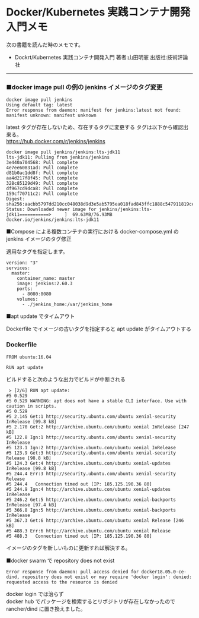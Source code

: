 # Docker/Kubernetes 実践コンテナ開発入門メモ

次の書籍を読んだ時のメモです。

- Dockrt/Kubernetes 実践コンテナ開発入門 著者:山田明憲 出版社:技術評論社

---

### ■docker image pull の例の jenkins イメージのタグ変更

```shell
docker image pull jenkins
Using default tag: latest
Error response from daemon: manifest for jenkins:latest not found: manifest unknown: manifest unknown
```

latest タグが存在しないため、存在するタグに変更する
タグは以下から確認出来る。  
https://hub.docker.com/r/jenkins/jenkins

```
docker image pull jenkins/jenkins:lts-jdk11
lts-jdk11: Pulling from jenkins/jenkins
3e440a704568: Pull complete
4e7ee60831ad: Pull complete
d81b0ac1dd8f: Pull complete
aa4d217f8f45: Pull complete
328c85129d49: Pull complete
df967cd9dca8: Pull complete
159cf70711c2: Pull complete
Digest: sha256:aacbb5797dd210cc048038d9d3e5ab5795ea018fad843ffc1888c547911819ce
Status: Downloaded newer image for jenkins/jenkins:lts-jdk11===========>     ]  69.63MB/76.93MB
docker.io/jenkins/jenkins:lts-jdk11
```

■Compose による複数コンテナの実行における docker-compose.yml の jenkins イメージのタグ修正

適用なタグを指定します。

```shell
version: "3"
services:
  master:
    container_name: master
    image: jenkins:2.60.3
    ports:
      - 8080:8080
    volumes:
      - ./jenkins_home:/var/jenkins_home
```

■apt update でタイムアウト

Dockerfile でイメージの古いタグを指定すると apt update がタイムアウトする

### Dockerfile

```
FROM ubuntu:16.04

RUN apt update
```

ビルドすると次のような出力でビルドが中断される

```
 > [2/6] RUN apt update:
#5 0.529
#5 0.529 WARNING: apt does not have a stable CLI interface. Use with caution in scripts.
#5 0.529
#5 2.145 Get:1 http://security.ubuntu.com/ubuntu xenial-security InRelease [99.8 kB]
#5 2.170 Get:2 http://archive.ubuntu.com/ubuntu xenial InRelease [247 kB]
#5 122.8 Ign:1 http://security.ubuntu.com/ubuntu xenial-security InRelease
#5 123.1 Ign:2 http://archive.ubuntu.com/ubuntu xenial InRelease
#5 123.9 Get:3 http://security.ubuntu.com/ubuntu xenial-security Release [98.8 kB]
#5 124.3 Get:4 http://archive.ubuntu.com/ubuntu xenial-updates InRelease [99.8 kB]
#5 244.4 Err:3 http://security.ubuntu.com/ubuntu xenial-security Release
#5 244.4   Connection timed out [IP: 185.125.190.36 80]
#5 244.9 Ign:4 http://archive.ubuntu.com/ubuntu xenial-updates InRelease
#5 246.2 Get:5 http://archive.ubuntu.com/ubuntu xenial-backports InRelease [97.4 kB]
#5 366.8 Ign:5 http://archive.ubuntu.com/ubuntu xenial-backports InRelease
#5 367.3 Get:6 http://archive.ubuntu.com/ubuntu xenial Release [246 kB]
#5 488.3 Err:6 http://archive.ubuntu.com/ubuntu xenial Release
#5 488.3   Connection timed out [IP: 185.125.190.36 80]
```

イメージのタグを新しいものに更新すれば解決する。

■docker swarm で repository does not exist

```
Error response from daemon: pull access denied for docker18.05.0-ce-dind, repository does not exist or may require 'docker login': denied: requested access to the resource is denied
```

docker login では治らず  
docker hub でパッケージを検索するとリポジトリが存在しなかったので  
rancher/dind に置き換えました。
